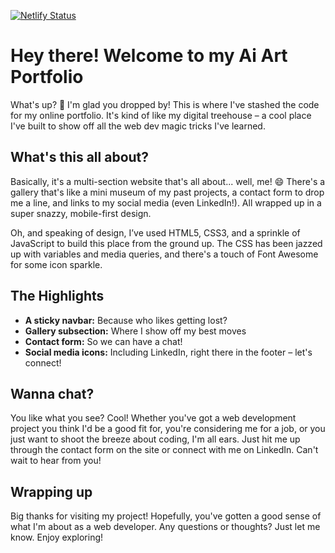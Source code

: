 [![Netlify Status](https://api.netlify.com/api/v1/badges/9fb568f5-00dd-4ccc-bf3d-b86a6604a8f5/deploy-status)](https://app.netlify.com/sites/ryanwilsonai/deploys)

# Hey there! Welcome to my Ai Art Portfolio

What's up? 👋 I'm glad you dropped by! This is where I've stashed the code for my online portfolio. It's kind of like my digital treehouse – a cool place I've built to show off all the web dev magic tricks I've learned.

## What's this all about?

Basically, it's a multi-section website that's all about... well, me! 😄 There's a gallery that's like a mini museum of my past projects, a contact form to drop me a line, and links to my social media (even LinkedIn!). All wrapped up in a super snazzy, mobile-first design.

Oh, and speaking of design, I’ve used HTML5, CSS3, and a sprinkle of JavaScript to build this place from the ground up. The CSS has been jazzed up with variables and media queries, and there's a touch of Font Awesome for some icon sparkle.

## The Highlights

- **A sticky navbar:** Because who likes getting lost?
- **Gallery subsection:** Where I show off my best moves
- **Contact form:** So we can have a chat!
- **Social media icons:** Including LinkedIn, right there in the footer – let's connect!

## Wanna chat?

You like what you see? Cool! Whether you've got a web development project you think I'd be a good fit for, you're considering me for a job, or you just want to shoot the breeze about coding, I'm all ears. Just hit me up through the contact form on the site or connect with me on LinkedIn. Can't wait to hear from you!

## Wrapping up

Big thanks for visiting my project! Hopefully, you've gotten a good sense of what I'm about as a web developer. Any questions or thoughts? Just let me know. Enjoy exploring!

